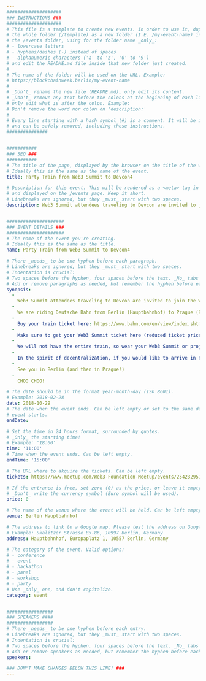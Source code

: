 ```yaml
---
####################
### INSTRUCTIONS ###
####################
# This file is a template to create new events. In order to use it, duplicate
# the whole folder (/template) as a new folder (I.E. /my-event-name) inside of
# the /events folder, using for the folder name _only_:
# - lowercase letters
# - hyphens/dashes (-) instead of spaces
# - alphanumeric characters ('a' to 'z', '0' to '9')
# and edit the README.md file inside that new folder just created.
#
# The name of the folder will be used on the URL. Example:
# https://blockchainweek.berlin/my-event-name
#
# _Don't_ rename the new file (README.md), only edit its content.
# _Don't_ remove any text before the colons at the beginning of each line,
# only edit what is after the colon. Example:
# Don't remove the word nor colon on 'description:'
#
# Every line starting with a hash symbol (#) is a comment. It will be ignored
# and can be safely removed, including these instructions.
###############


###########
### SEO ###
###########
# The title of the page, displayed by the browser on the title of the window.
# Ideally this is the same as the name of the event.
title: Party Train from Web3 Summit to Devcon4

# Description for this event. This will be rendered as a <meta> tag in the HTML,
# and displayed on the /events page. Keep it short.
# Linebreaks are ignored, but they _must_ start with two spaces.
description: Web3 Summit attendees traveling to Devcon are invited to join the Web3 Summit to Devcon 4 PARTY TRAIN!


#####################
### EVENT DETAILS ###
#####################
# The name of the event you're creating.
# Ideally this is the same as the title.
name: Party Train from Web3 Summit to Devcon4

# There _needs_ to be one hyphen before each paragraph.
# Linebreaks are ignored, but they _must_ start with two spaces.
# Indentation is crucial:
# Two spaces before the hyphen, four spaces before the text. _No_ tabs allowed.
# Add or remove paragraphs as needed, but remember the hyphen before each entry.
synopsis:
  -
    Web3 Summit attendees traveling to Devcon are invited to join the Web3 Summit to Devcon 4 PARTY TRAIN!
  - 
    We are riding Deutsche Bahn from Berlin (Hauptbahnhof) to Prague (Praha hlavní nádraží), departing 11:19 and arriving 15:24 on 29 September.
  - 
    Buy your train ticket here: https://www.bahn.com/en/view/index.shtml
  - 
    Make sure to get your Web3 Summit ticket here (reduced ticket prices for devs, researchers and students): http://web3summit.com/tickets
  - 
    We will not have the entire train, so wear your Web3 Summit or project's tee-shirt and join the Telegram group to see where your fellow journey-goers are: https://t.me/joinchat/GN2Abw82f4GCedT9eU6PNQ
  - 
    In the spirit of decentralization, if you would like to arrive in Prague early to attend the Status Hackathon or Ethereum Magicians, we suggest you take @avsa's forked train, departing Berlin on the 25th. Details here: https://twitter.com/avsa/status/1032973338484846592
  - 
    See you in Berlin (and then in Prague!)
  - 
    CHOO CHOO!

# The date should be in the format year-month-day (ISO 8601).
# Example: 2018-02-28
date: 2018-10-29
# The date when the event ends. Can be left empty or set to the same day the
# event starts.
endDate: 

# Set the time in 24 hours format, surrounded by quotes.
# _Only_ the starting time!
# Example: '18:00'
time: '11:00'
# Time when the event ends. Can be left empty.
endTime: '15:00'

# The URL where to akquire the tickets. Can be left empty.
tickets: https://www.meetup.com/Web3-Foundation-Meetup/events/254232951/

# If the entrance is free, set zero (0) as the price, or leave it empty.
# _Don't_ write the currency symbol (Euro symbol will be used).
price: 0

# The name of the venue where the event will be held. Can be left empty.
venue: Berlin Hauptbahnhof

# The address to link to a Google map. Please test the address on Google Maps.
# Example: Skalitzer Strasse 85-86, 10997 Berlin, Germany
address: Hauptbahnhof, Europaplatz 1, 10557 Berlin, Germany

# The category of the event. Valid options:
# - conference
# - event
# - hackathon
# - panel
# - workshop
# - party
# Use _only_ one, and don't capitalize.
category: event


#################
### SPEAKERS ####
#################
# There _needs_ to be one hyphen before each entry.
# Linebreaks are ignored, but they _must_ start with two spaces.
# Indentation is crucial:
# Two spaces before the hyphen, four spaces before the text. _No_ tabs allowed.
# Add or remove speakers as needed, but remember the hyphen before each entry.
speakers:

### DON'T MAKE CHANGES BELOW THIS LINE! ###
---
```

<!-- ### DON'T MAKE CHANGES BELOW THIS LINE! ### -->

<Event-Content/>
